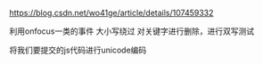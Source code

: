 https://blog.csdn.net/wo41ge/article/details/107459332


利用onfocus一类的事件
大小写绕过
对关键字进行删除，进行双写测试

将我们要提交的js代码进行unicode编码